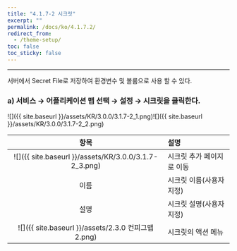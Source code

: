 ```yaml
---
title: "4.1.7-2 시크릿"
excerpt: ""
permalink: /docs/ko/4.1.7.2/
redirect_from:
  - /theme-setup/
toc: false
toc_sticky: false
---
```


---
서버에서 Secret File로 저장하여 환경변수 및 볼륨으로 사용 할 수 있다.

### a\) 서비스 → 어플리케이션 맵 선택 → 설정 → 시크릿을 클릭한다.
![]({{ site.baseurl }}/assets/KR/3.0.0/3.1.7-2_1.png)![]({{ site.baseurl }}/assets/KR/3.0.0/3.1.7-2_2.png)

| **항목** | **설명** |
| :---: | :--- |
| ![]({{ site.baseurl }}/assets/KR/3.0.0/3.1.7-2_3.png) | 시크릿 추가 페이지로 이동 |
| 이름 | 시크릿 이름\(사용자 지정\) |
| 설명 | 시크릿 설명\(사용자 지정\) |
| ![]({{ site.baseurl }}/assets/2.3.0 컨피그맵2.png) | 시크릿의 액션 메뉴 |
